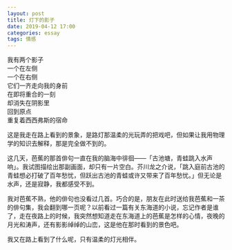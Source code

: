 ```yaml
---
layout: post
title: 灯下的影子
date: 2019-04-12 17:00
categories: essay
tags: 情感
---
```


我有两个影子  
一个在左侧  
一个在右侧  
它们一齐走向我的身前  
在即将重合的一刻  
却消失在阴影里  
回到原点  
重复着西西弗斯的宿命  

这是我走在路上看到的景象，是路灯那温柔的光玩弄的把戏吧，但如果让我用物理学的知识去解释，那是完全做不到的。

这几天，芭蕉的那首俳句一直在我的脑海中徘徊——「古池塘，青蛙跳入水声响」。我试图描绘出那副画面，却只有一片空白。芥川龙之介说，「跳入庭前古池的青蛙想必打破了百年愁忧，但跃出古池的青蛙或许又带来了百年愁忧。」但无论是水声，还是寂静，我都感受不到。

我对芭蕉不熟，他的俳句也没看过几首。巧合的是，朋友在此时送给我芭蕉和一茶的俳句集，我会翻到哪一页呢？以前看过一篇有关东海道的小说，忘记作者是谁了，走在夜路上的时候，我突然想知道走在东海道上的芭蕉是怎样的心情，夜晚的月光和涛声，还有影影绰绰的山峦，这是他在那时看到的景色吧。

我又在路上看到了什么呢，只有温柔的灯光相伴。